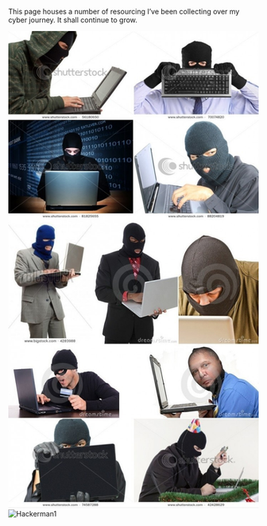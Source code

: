
This page houses a number of resourcing I’ve been collecting over my cyber journey. It shall continue to grow.

![Hackerman](/resources/c21.jpg)
![Hackerman1](/resources/hackerman.gif)
